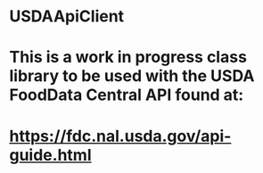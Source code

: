 # USDAApiClient
# This is a work in progress class library to be used with the USDA FoodData Central API found at:
# https://fdc.nal.usda.gov/api-guide.html
